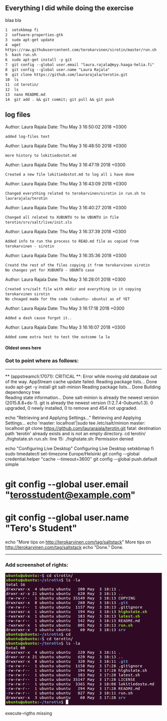 ## Everything I did while doing the exercise

blaa bla

    1  setxkbmap fi
    2  software-properties-gtk 
    3  sudo apt-get update
    4  wget https://raw.githubusercontent.com/terokarvinen/sirotin/master/run.sh
    5  bash run.sh
    6  sudo apt-get install -y git
    7  git config --global user.email "laura.rajala@myy.haaga-helia.fi"
    8  git config --global user.name "Laura Rajala"
    9  git clone https://github.com/laurarajala/terotin.git
    10  ls
    11  cd terotin/
    12  ls
    13  nano README.md 
    14  git add . && git commit; git pull && git push

## log files

Author: Laura Rajala
Date:   Thu May 3 16:50:02 2018 +0300

    added log-files text

Author: Laura Rajala
Date:   Thu May 3 16:48:50 2018 +0300

    more history to lokitiedostot.md

Author: Laura Rajala
Date:   Thu May 3 16:47:19 2018 +0300

    Created a new file lokitiedostot.md to log all i have done

Author: Laura Rajala
Date:   Thu May 3 16:43:09 2018 +0300

    Changed everything related to terokarvinen/sirotin in run.sh to laurarajala/terotin

Author: Laura Rajala
Date:   Thu May 3 16:40:27 2018 +0300

    Changed all related to XUBUNTU to be UBUNTU in file terotin/srv/salt/live/init.sls

Author: Laura Rajala
Date:   Thu May 3 16:37:39 2018 +0300

    Added info to run the process to READ.md file as copied from terokarvinen - sirotin

Author: Laura Rajala
Date:   Thu May 3 16:35:36 2018 +0300

    Creatd the rest of the files copying it from terokarvinen sirotin
    No changes yet for XUBUNTU - UBUNTU case

Author: Laura Rajala
Date:   Thu May 3 16:28:01 2018 +0300

    Created srv/salt file with mkdir and everything in it copying terokarvinen sirotin
    No chnaged made for the code (xubuntu- ubuntu) as of YET

Author: Laura Rajala
Date:   Thu May 3 16:17:18 2018 +0300

    Added a dash cause forgot it..

Author: Laura Rajala
Date:   Thu May 3 16:16:07 2018 +0300

    Added some extra test to test the outcome la la

#### Oldest ones here

### Got to point where as follows:

---------------------------------------------

** (appstreamcli:17071): CRITICAL **: Error while moving old database out of the way.
AppStream cache update failed.
Reading package lists... Done
sudo apt-get -y install git salt-minion
Reading package lists... Done
Building dependency tree       
Reading state information... Done
salt-minion is already the newest version (2015.8.8+ds-1).
git is already the newest version (1:2.7.4-0ubuntu1.3).
0 upgraded, 0 newly installed, 0 to remove and 454 not upgraded.

echo "Retrieving and Applying Settings..."
Retrieving and Applying Settings...
echo 'master: localhost'|sudo tee /etc/salt/minion
master: localhost
git clone https://github.com/laurarajala/terotin.git
fatal: destination path 'terotin' already exists and is not an empty directory.
cd terotin/
./highstate.sh
run.sh: line 15: ./highstate.sh: Permission denied

echo "Configuring Live Desktop"
Configuring Live Desktop
setxkbmap fi
sudo timedatectl set-timezone Europe/Helsinki
git config --global credential.helper "cache --timeout=3600"
git config --global push.default simple
# git config --global user.email "terosstudent@example.com"
# git config --global user.name "Tero's Student"

echo "More tips on http://terokarvinen.com/tag/saltstack"
More tips on http://terokarvinen.com/tag/saltstack
echo "Done."
Done.

-----------------------------------------

### Add screenshot of rights:

![Screenshot of the rigths](/sirotin_terotin.png)

execute-rigths missing
